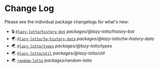 # Change Log

Please see the individual package changelogs for what's new:

* 🔒 [`@lazy-lotto/history-bot`](./packages/@lazy-lotto/history-bot/CHANGELOG.md "packages/@lazy-lotto/history-bot") *packages/@lazy-lotto/history-bot*
* 🌏 [`@lazy-lotto/tw-history-data`](./packages/@lazy-lotto/tw-history-data/CHANGELOG.md "packages/@lazy-lotto/tw-history-data") *packages/@lazy-lotto/tw-history-data*
* 🌏 [`@lazy-lotto/types`](./packages/@lazy-lotto/types/CHANGELOG.md "packages/@lazy-lotto/types") *packages/@lazy-lotto/types*
* 🌏 [`@lazy-lotto/util`](./packages/@lazy-lotto/util/CHANGELOG.md "packages/@lazy-lotto/util") *packages/@lazy-lotto/util*
* 🌏 [`random-lotto`](./packages/random-lotto/CHANGELOG.md "packages/random-lotto") *packages/random-lotto*


